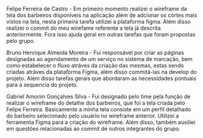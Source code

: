 Felipe Ferreira de Castro - Em primeiro momento realizei o wireframe da tela dos barbeiros dísponíveis na aplicação além de adcionar os cortes mais vistos na tela,
nesta primeira tarefa utilizei a plataforma figma. Além disso realizei o commit do meu wirefame referente a tela já descrita anteriormente. Fora isso ajuda geral 
em outras tarefas que foram propostas pelo grupo.

Bruno Henrique Almeida Moreira - Fui responsável por criar as páginas designadas ao agendamento de um serviço no sistema de marcação, bem como estabelecer o fluxo atráves da criação das mesmas, estas sendo criadas atráves da plataforma Figma, além disso commitá-las na develop do projeto. Além disso tarefas gerais que abordaram as necessidades pontuais para a sequencia do projeto.

Gabriel Amorim Gonçalves Silva - Fui designado pelo time pela função de realizar o wireframe do detalhe dos barbeiros, que foi a tela criada pelo Felipe Ferreira. Basicamente a minha tela consiste em um perfil detalhado do barbeiro selecionado pelo usuário no wireframe anterior. Utilizei a ferramenta Figma para a criação do wireframe. Além disso, também auxiliei em questões relacionadas ao commit de outros integrantes do grupo.
